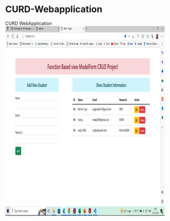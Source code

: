 # CURD-Webapplication
CURD WebApplication
<img src="https://github.com/Mohinityagi7/CURD-Webapplication/blob/main/Screenshot%20(315).png" alt="CURD" style="width:900px;height:600px;">
